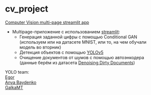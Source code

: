 # cv_project
[Computer Vision multi-page streamlit app](https://galkamt-cv-project-main-page-conditional-gan-sqg9pq.streamlit.app/)
- Multipage-приложение с использованием [streamlit](streamlit.io):
   - Генерация заданной цифры с помощью Conditional GAN (используем или на датасете MNIST, или то, на чем обучали модель во вторник)
   - Детекция объектов с помощью [YOLOv5](https://github.com/ultralytics/yolov5)<br>
   - Очищение документов от шумов с помощью автоэнкодера (данные берём из датасета [Denoising Dirty Documents](https://www.kaggle.com/c/denoising-dirty-documents/data))<br>

YOLO team: <br>
[Egor](https://github.com/danchenkoEgor)<br>
[Anya Baydenko](https://github.com/sunny-annie)<br>
[GalkaMT](https://github.com/GalkaMT)<br>
